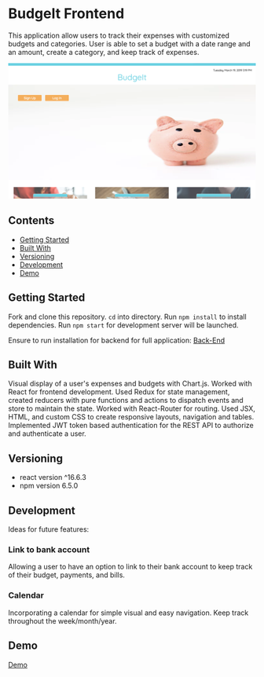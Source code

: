 # BudgeIt Frontend

This application allow users to track their expenses with customized budgets and categories. User is able to set a budget with a date range and an amount, create a category, and keep track of expenses.

<img src="./image.png" alt=""/>

## Contents

- [Getting Started](#getting_started)
- [Built With](#built_with)
- [Versioning](#versioning)
- [Development](#development)
- [Demo](#demo)

## Getting Started

Fork and clone this repository. `cd` into directory. Run `npm install` to install dependencies. Run `npm start` for development server will be launched.

Ensure to run installation for backend for full application: [Back-End](https://github.com/sinyoungnam/budgeit_backend)

## Built With

Visual display of a user's expenses and budgets with Chart.js. Worked with React for frontend development. Used Redux for state management, created reducers with pure functions and actions to dispatch events and store to maintain the state. Worked with React-Router for routing. Used JSX, HTML, and custom CSS to create responsive layouts, navigation and tables. Implemented JWT token based authentication for the REST API to authorize and authenticate a user.

## Versioning

* react version ^16.6.3
* npm version 6.5.0

## Development

Ideas for future features:

### Link to bank account

Allowing a user to have an option to link to their bank account to keep track of their budget, payments, and bills.

### Calendar

Incorporating a calendar for simple visual and easy navigation. Keep track throughout the week/month/year.

## Demo

[Demo](https://www.youtube.com/watch?v=eERwXQJMPkQ)

